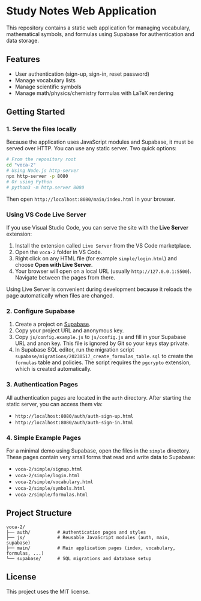# Study Notes Web Application

This repository contains a static web application for managing vocabulary, mathematical symbols, and formulas using Supabase for authentication and data storage.

## Features

- User authentication (sign-up, sign-in, reset password)
- Manage vocabulary lists
- Manage scientific symbols
- Manage math/physics/chemistry formulas with LaTeX rendering

## Getting Started

### 1. Serve the files locally

Because the application uses JavaScript modules and Supabase, it must be served over HTTP. You can use any static server. Two quick options:

```bash
# From the repository root
cd "voca-2"
# Using Node.js http-server
npx http-server -p 8080
# Or using Python
# python3 -m http.server 8080
```

Then open `http://localhost:8080/main/index.html` in your browser.

### Using VS Code Live Server

If you use Visual Studio Code, you can serve the site with the **Live Server** extension:

1. Install the extension called `Live Server` from the VS Code marketplace.
2. Open the `voca-2` folder in VS Code.
3. Right click on any HTML file (for example `simple/login.html`) and choose **Open with Live Server**.
4. Your browser will open on a local URL (usually `http://127.0.0.1:5500`). Navigate between the pages from there.

Using Live Server is convenient during development because it reloads the page automatically when files are changed.

### 2. Configure Supabase

1. Create a project on [Supabase](https://supabase.com/).
2. Copy your project URL and anonymous key.
3. Copy `js/config.example.js` to `js/config.js` and fill in your Supabase URL and anon key. This file is ignored by Git so your keys stay private.
4. In Supabase SQL editor, run the migration script `supabase/migrations/20230517_create_formulas_table.sql` to create the `formulas` table and policies. The script requires the `pgcrypto` extension, which is created automatically.

### 3. Authentication Pages

All authentication pages are located in the `auth` directory. After starting the static server, you can access them via:

- `http://localhost:8080/auth/auth-sign-up.html`
- `http://localhost:8080/auth/auth-sign-in.html`

### 4. Simple Example Pages

For a minimal demo using Supabase, open the files in the `simple` directory. These pages contain very small forms that read and write data to Supabase:

- `voca-2/simple/signup.html`
- `voca-2/simple/login.html`
- `voca-2/simple/vocabulary.html`
- `voca-2/simple/symbols.html`
- `voca-2/simple/formulas.html`

## Project Structure

```
voca-2/
├── auth/          # Authentication pages and styles
├── js/            # Reusable JavaScript modules (auth, main, supabase)
├── main/          # Main application pages (index, vocabulary, formulas, ...)
└── supabase/      # SQL migrations and database setup
```

## License

This project uses the MIT license.
